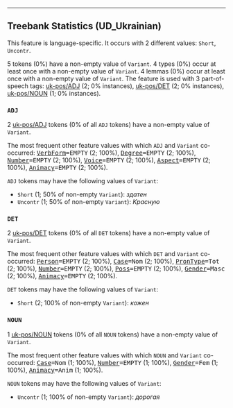 

--------------------------------------------------------------------------------

## Treebank Statistics (UD_Ukrainian)

This feature is language-specific.
It occurs with 2 different values: `Short`, `Uncontr`.

5 tokens (0%) have a non-empty value of `Variant`.
4 types (0%) occur at least once with a non-empty value of `Variant`.
4 lemmas (0%) occur at least once with a non-empty value of `Variant`.
The feature is used with 3 part-of-speech tags: [uk-pos/ADJ]() (2; 0% instances), [uk-pos/DET]() (2; 0% instances), [uk-pos/NOUN]() (1; 0% instances).

### `ADJ`

2 [uk-pos/ADJ]() tokens (0% of all `ADJ` tokens) have a non-empty value of `Variant`.

The most frequent other feature values with which `ADJ` and `Variant` co-occurred: <tt><a href="VerbForm.html">VerbForm</a>=EMPTY</tt> (2; 100%), <tt><a href="Degree.html">Degree</a>=EMPTY</tt> (2; 100%), <tt><a href="Number.html">Number</a>=EMPTY</tt> (2; 100%), <tt><a href="Voice.html">Voice</a>=EMPTY</tt> (2; 100%), <tt><a href="Aspect.html">Aspect</a>=EMPTY</tt> (2; 100%), <tt><a href="Animacy.html">Animacy</a>=EMPTY</tt> (2; 100%).

`ADJ` tokens may have the following values of `Variant`:

* `Short` (1; 50% of non-empty `Variant`): <em>здатен</em>
* `Uncontr` (1; 50% of non-empty `Variant`): <em>Красную</em>

### `DET`

2 [uk-pos/DET]() tokens (0% of all `DET` tokens) have a non-empty value of `Variant`.

The most frequent other feature values with which `DET` and `Variant` co-occurred: <tt><a href="Person.html">Person</a>=EMPTY</tt> (2; 100%), <tt><a href="Case.html">Case</a>=Nom</tt> (2; 100%), <tt><a href="PronType.html">PronType</a>=Tot</tt> (2; 100%), <tt><a href="Number.html">Number</a>=EMPTY</tt> (2; 100%), <tt><a href="Poss.html">Poss</a>=EMPTY</tt> (2; 100%), <tt><a href="Gender.html">Gender</a>=Masc</tt> (2; 100%), <tt><a href="Animacy.html">Animacy</a>=EMPTY</tt> (2; 100%).

`DET` tokens may have the following values of `Variant`:

* `Short` (2; 100% of non-empty `Variant`): <em>кожен</em>

### `NOUN`

1 [uk-pos/NOUN]() tokens (0% of all `NOUN` tokens) have a non-empty value of `Variant`.

The most frequent other feature values with which `NOUN` and `Variant` co-occurred: <tt><a href="Case.html">Case</a>=Nom</tt> (1; 100%), <tt><a href="Number.html">Number</a>=EMPTY</tt> (1; 100%), <tt><a href="Gender.html">Gender</a>=Fem</tt> (1; 100%), <tt><a href="Animacy.html">Animacy</a>=Anim</tt> (1; 100%).

`NOUN` tokens may have the following values of `Variant`:

* `Uncontr` (1; 100% of non-empty `Variant`): <em>дорогая</em>

